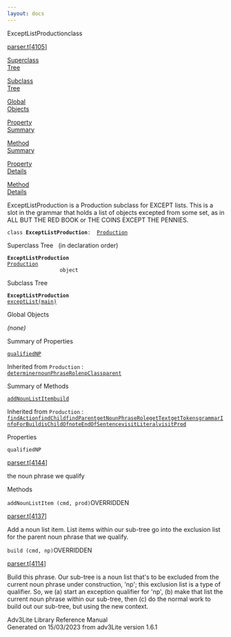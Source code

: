 ```yaml
---
layout: docs
---
```

<span class="title">ExceptListProduction</span><span class="type">class</span>

[parser.t](../file/parser.t.html)\[[4105](../source/parser.t.html#4105)\]

[Superclass  
Tree](#_SuperClassTree_)

[Subclass  
Tree](#_SubClassTree_)

[Global  
Objects](#_ObjectSummary_)

[Property  
Summary](#_PropSummary_)

[Method  
Summary](#_MethodSummary_)

[Property  
Details](#_Properties_)

[Method  
Details](#_Methods_)



ExceptListProduction is a Production subclass for EXCEPT lists. This is
a slot in the grammar that holds a list of objects excepted from some
set, as in ALL BUT THE RED BOOK or THE COINS EXCEPT THE PENNIES.

`class `**`ExceptListProduction`**` :   `[`Production`](../object/Production.html)



<span id="_SuperClassTree_"></span>



<span class="hdln">Superclass Tree</span>   (in declaration order)



**`ExceptListProduction`**  
[`Production`](../object/Production.html)  
`                 object`  
<span id="_SubClassTree_"></span>



<span class="hdln">Subclass Tree</span>  



**`ExceptListProduction`**  
[`exceptList(main)`](../object/exceptList(main).html)  
<span id="_ObjectSummary_"></span>



<span class="hdln">Global Objects</span>  



*(none)* <span id="_PropSummary_"></span>



<span class="hdln">Summary of Properties</span>  



[`qualifiedNP`](#qualifiedNP)

Inherited from `Production` :  
[`determiner`](../object/Production.html#determiner)[`nounPhraseRole`](../object/Production.html#nounPhraseRole)[`npClass`](../object/Production.html#npClass)[`parent`](../object/Production.html#parent)

<span id="_MethodSummary_"></span>



<span class="hdln">Summary of Methods</span>  



[`addNounListItem`](#addNounListItem)[`build`](#build)

Inherited from `Production` :  
[`findAction`](../object/Production.html#findAction)[`findChild`](../object/Production.html#findChild)[`findParent`](../object/Production.html#findParent)[`getNounPhraseRole`](../object/Production.html#getNounPhraseRole)[`getText`](../object/Production.html#getText)[`getTokens`](../object/Production.html#getTokens)[`grammarInfoForBuild`](../object/Production.html#grammarInfoForBuild)[`isChildOf`](../object/Production.html#isChildOf)[`noteEndOfSentence`](../object/Production.html#noteEndOfSentence)[`visitLiteral`](../object/Production.html#visitLiteral)[`visitProd`](../object/Production.html#visitProd)

<span id="_Properties_"></span>



<span class="hdln">Properties</span>  



<span id="qualifiedNP"></span>

`qualifiedNP`

[parser.t](../file/parser.t.html)\[[4144](../source/parser.t.html#4144)\]



the noun phrase we qualify



<span id="_Methods_"></span>



<span class="hdln">Methods</span>  



<span id="addNounListItem"></span>

`addNounListItem (cmd, prod)`<span class="rem">OVERRIDDEN</span>

[parser.t](../file/parser.t.html)\[[4137](../source/parser.t.html#4137)\]



Add a noun list item. List items within our sub-tree go into the
exclusion list for the parent noun phrase that we qualify.



<span id="build"></span>

`build (cmd, np)`<span class="rem">OVERRIDDEN</span>

[parser.t](../file/parser.t.html)\[[4114](../source/parser.t.html#4114)\]



Build this phrase. Our sub-tree is a noun list that's to be excluded
from the current noun phrase under construction, 'np'; this exclusion
list is a type of qualifier. So, we (a) start an exception qualifier for
'np', (b) make that list the current noun phrase within our sub-tree,
then (c) do the normal work to build out our sub-tree, but using the new
context.





Adv3Lite Library Reference Manual  
Generated on 15/03/2023 from adv3Lite version 1.6.1


